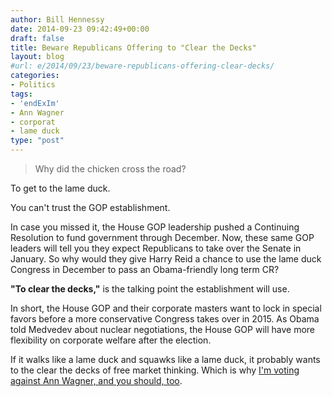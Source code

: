 ```yaml
---
author: Bill Hennessy
date: 2014-09-23 09:42:49+00:00
draft: false
title: Beware Republicans Offering to "Clear the Decks"
layout: blog
#url: e/2014/09/23/beware-republicans-offering-clear-decks/
categories:
- Politics
tags:
- 'endExIm'
- Ann Wagner
- corporat
- lame duck
type: "post"
---
```


> Why did the chicken cross the road?

To get to the lame duck.



You can't trust the GOP establishment.

In case you missed it, the House GOP leadership pushed a Continuing Resolution to fund government through December. Now, these same GOP leaders will tell you they expect Republicans to take over the Senate in January. So why would they give Harry Reid a chance to use the lame duck Congress in December to pass an Obama-friendly long term CR?

**"To clear the decks,"** is the talking point the establishment will use.

In short, the House GOP and their corporate masters want to lock in special favors before a more conservative Congress takes over in 2015. As Obama told Medvedev about nuclear negotiations, the House GOP will have more flexibility on corporate welfare after the election.

If it walks like a lame duck and squawks like a lame duck, it probably wants to the clear the decks of free market thinking. Which is why [I'm voting against Ann Wagner, and you should, too](https://hennessysview.com/2014/09/21/will-not-vote-for-wagner/).
